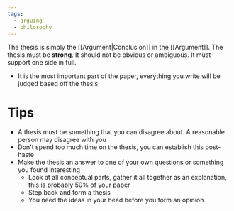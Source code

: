 ```yaml
---
tags:
  - arguing
  - philosophy
---
```

The thesis is simply the [[Argument|Conclusion]] in the [[Argument]].
The thesis must be **strong**. It should not be obvious or ambiguous. It must support one side in full.
- It is the most important part of the paper, everything you write will be judged based off the thesis
# Tips
- A thesis must be something that you can disagree about. A reasonable person may disagree with you
- Don't spend too much time on the thesis, you can establish this post-haste
- Make the thesis an answer to one of your own questions or something you found interesting
	- Look at all conceptual parts, gather it all together as an explanation, this is probably 50% of your paper
	- Step back and form a thesis
	- You need the ideas in your head before you form an opinion